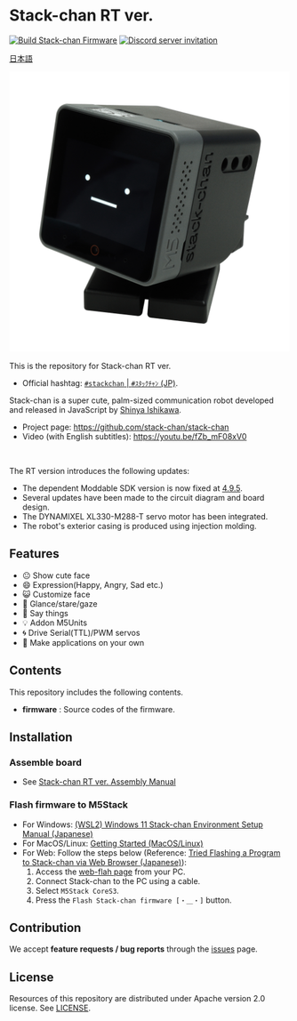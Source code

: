 # Stack-chan RT ver.

[![Build Stack-chan Firmware](https://github.com/meganetaaan/stack-chan/actions/workflows/build.yml/badge.svg)](https://github.com/meganetaaan/stack-chan/actions/workflows/build.yml)
[![Discord server invitation](https://dcbadge.vercel.app/api/server/eGhd9adnBm)](https://discord.gg/eGhd9adnBm)

[日本語](./README_ja.md)

![stackchan](./docs/images/stack-chan_main_2400x2400_350dpi_rgb.jpg)

This is the repository for Stack-chan RT ver.

* Official hashtag: [`#stackchan` | `#ｽﾀｯｸﾁｬﾝ` (JP)](https://twitter.com/search?q=%23stackchan%20OR%20%23%EF%BD%BD%EF%BE%80%EF%BD%AF%EF%BD%B8%EF%BE%81%EF%BD%AC%EF%BE%9D).


Stack-chan is a super cute, palm-sized communication robot developed and released in JavaScript by [Shinya Ishikawa](https://twitter.com/stack_chan).
* Project page: https://github.com/stack-chan/stack-chan
* Video (with English subtitles): https://youtu.be/fZb_mF08xV0

<br>

The RT version introduces the following updates:

* The dependent Moddable SDK version is now fixed at [4.9.5](https://github.com/Moddable-OpenSource/moddable/releases/tag/4.9.5).
* Several updates have been made to the circuit diagram and board design.
* The DYNAMIXEL XL330-M288-T servo motor has been integrated.
* The robot's exterior casing is produced using injection molding.

## Features

* :neutral_face:     Show cute face
* :smile:            Expression(Happy, Angry, Sad etc.)
* :smiley_cat:       Customize face
* :eyes:             Glance/stare/gaze
* :speech_balloon:   Say things
* :bulb:             Addon M5Units
* :cyclone:          Drive Serial(TTL)/PWM servos
* :game_die:         Make applications on your own

## Contents

This repository includes the following contents.

* __firmware__ : Source codes of the firmware.

## Installation

### Assemble board

* See [Stack-chan RT ver. Assembly Manual](docs/assembly.md)

### Flash firmware to M5Stack

* For Windows:  [(WSL2) Windows 11 Stack-chan Environment Setup Manual (Japanese)](firmware/docs/getting-started-wsl2_ja.md)
* For MacOS/Linux: [Getting Started (MacOS/Linux)](./firmware/docs/getting-started.md)
* For Web: Follow the steps below (Reference: [Tried Flashing a Program to Stack-chan via Web Browser (Japanese)](https://rt-net.jp/humanoid/archives/5907)):
  1. Access the [web-flah page](https://rt-net.github.io/stack-chan/web/flash/) from your PC.
  2. Connect Stack-chan to the PC using a cable.
  3. Select `M5Stack CoreS3`.
  4. Press the `Flash Stack-chan firmware [・＿・]` button.

## Contribution

We accept __feature requests / bug reports__ through the [issues](https://github.com/rt-net/stack-chan/issues) page.

## License

Resources of this repository are distributed under Apache version 2.0 license.
See [LICENSE](./LICENSE).
